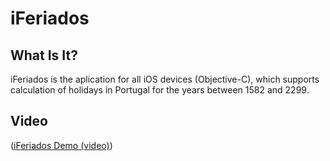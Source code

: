 # iFeriados

## What Is It?

iFeriados is the aplication for all iOS devices (Objective-C), which supports calculation of holidays in Portugal for the years between 1582 and 2299.

## Video

([iFeriados Demo (video)](http://bit.ly/iferiados))
